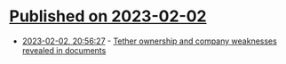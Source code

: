 # [Published on 2023-02-02](index.md)

* [2023-02-02, 20:56:27](https://news.ycombinator.com/item?id=34632875) - [Tether ownership and company weaknesses revealed in documents](https://www.wsj.com/articles/tether-ownership-and-company-weaknesses-revealed-in-documents-11675363340)
